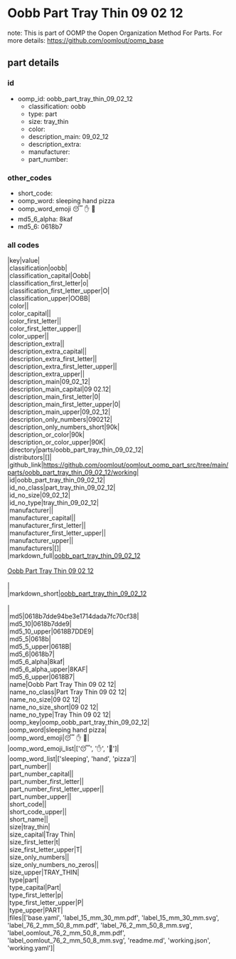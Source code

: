 # Oobb Part Tray Thin 09 02 12  

note: This is part of OOMP the Oopen Organization Method For Parts. For more details: https://github.com/oomlout/oomp_base

##  part details





### id
* oomp_id: oobb_part_tray_thin_09_02_12
  * classification: oobb
  * type: part
  * size: tray_thin
  * color: 
  * description_main: 09_02_12
  * description_extra: 
  * manufacturer: 
  * part_number: 

### other_codes
* short_code: 
* oomp_word: sleeping hand pizza
* oomp_word_emoji :sleeping: :hand: :pizza:
* md5_6_alpha: 8kaf
* md5_6: 0618b7

### all codes 
|key|value|  
|classification|oobb|  
|classification_capital|Oobb|  
|classification_first_letter|o|  
|classification_first_letter_upper|O|  
|classification_upper|OOBB|  
|color||  
|color_capital||  
|color_first_letter||  
|color_first_letter_upper||  
|color_upper||  
|description_extra||  
|description_extra_capital||  
|description_extra_first_letter||  
|description_extra_first_letter_upper||  
|description_extra_upper||  
|description_main|09_02_12|  
|description_main_capital|09 02.12|  
|description_main_first_letter|0|  
|description_main_first_letter_upper|0|  
|description_main_upper|09_02_12|  
|description_only_numbers|090212|  
|description_only_numbers_short|90k|  
|description_or_color|90k|  
|description_or_color_upper|90K|  
|directory|parts/oobb_part_tray_thin_09_02_12|  
|distributors|[]|  
|github_link|https://github.com/oomlout/oomlout_oomp_part_src/tree/main/parts/oobb_part_tray_thin_09_02_12/working|  
|id|oobb_part_tray_thin_09_02_12|  
|id_no_class|part_tray_thin_09_02_12|  
|id_no_size|09_02_12|  
|id_no_type|tray_thin_09_02_12|  
|manufacturer||  
|manufacturer_capital||  
|manufacturer_first_letter||  
|manufacturer_first_letter_upper||  
|manufacturer_upper||  
|manufacturers|[]|  
|markdown_full|[oobb_part_tray_thin_09_02_12](https://github.com/oomlout/oomlout_oomp_part_src/tree/main/parts/oobb_part_tray_thin_09_02_12/working)<br>[](https://github.com/oomlout/oomlout_oomp_part_src/tree/main/parts/oobb_part_tray_thin_09_02_12/working)<br>[Oobb Part Tray Thin 09 02 12](https://github.com/oomlout/oomlout_oomp_part_src/tree/main/parts/oobb_part_tray_thin_09_02_12/working)<br><br>|  
|markdown_short|[oobb_part_tray_thin_09_02_12](https://github.com/oomlout/oomlout_oomp_part_src/tree/main/parts/oobb_part_tray_thin_09_02_12/working)<br><br>|  
|md5|0618b7dde94be3e1714dada7fc70cf38|  
|md5_10|0618b7dde9|  
|md5_10_upper|0618B7DDE9|  
|md5_5|0618b|  
|md5_5_upper|0618B|  
|md5_6|0618b7|  
|md5_6_alpha|8kaf|  
|md5_6_alpha_upper|8KAF|  
|md5_6_upper|0618B7|  
|name|Oobb Part Tray Thin 09 02 12|  
|name_no_class|Part Tray Thin 09 02 12|  
|name_no_size|09 02 12|  
|name_no_size_short|09 02 12|  
|name_no_type|Tray Thin 09 02 12|  
|oomp_key|oomp_oobb_part_tray_thin_09_02_12|  
|oomp_word|sleeping hand pizza|  
|oomp_word_emoji|:sleeping: :hand: :pizza:|  
|oomp_word_emoji_list|[':sleeping:', ':hand:', ':pizza:']|  
|oomp_word_list|['sleeping', 'hand', 'pizza']|  
|part_number||  
|part_number_capital||  
|part_number_first_letter||  
|part_number_first_letter_upper||  
|part_number_upper||  
|short_code||  
|short_code_upper||  
|short_name||  
|size|tray_thin|  
|size_capital|Tray Thin|  
|size_first_letter|t|  
|size_first_letter_upper|T|  
|size_only_numbers||  
|size_only_numbers_no_zeros||  
|size_upper|TRAY_THIN|  
|type|part|  
|type_capital|Part|  
|type_first_letter|p|  
|type_first_letter_upper|P|  
|type_upper|PART|  
|files|['base.yaml', 'label_15_mm_30_mm.pdf', 'label_15_mm_30_mm.svg', 'label_76_2_mm_50_8_mm.pdf', 'label_76_2_mm_50_8_mm.svg', 'label_oomlout_76_2_mm_50_8_mm.pdf', 'label_oomlout_76_2_mm_50_8_mm.svg', 'readme.md', 'working.json', 'working.yaml']|  
